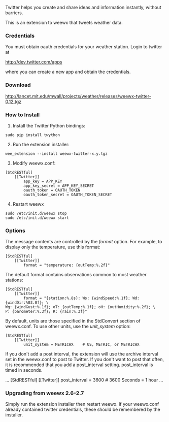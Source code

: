 Twitter helps you create and share ideas and information instantly, without barriers.

This is an extension to weewx that tweets weather data.

### Credentials

You must obtain oauth credentials for your weather station.  Login to twitter at

http://dev.twitter.com/apps

where you can create a new app and obtain the credentials.

### Download

http://lancet.mit.edu/mwall/projects/weather/releases/weewx-twitter-0.12.tgz

### How to Install

1.  Install the Twitter Python bindings:

```
sudo pip install twython
```

2.  Run the extension installer:

```
wee_extension --install weewx-twitter-x.y.tgz
```

3.  Modify weewx.conf:

```
[StdRESTful]
    [[Twitter]]
        app_key = APP_KEY
        app_key_secret = APP_KEY_SECRET
        oauth_token = OAUTH_TOKEN
        oauth_token_secret = OAUTH_TOKEN_SECRET
```

4.  Restart weewx

```
sudo /etc/init.d/weewx stop
sudo /etc/init.d/weewx start
```

### Options

The message contents are controlled by the _format_ option.  For example, to display only the temperature, use this format:

```
[StdRESTful]
    [[Twitter]]
        format = "temperature: {outTemp:%.2f}"
```

The default format contains observations common to most weather stations:

```
[StdRESTful]
    [[Twitter]]
        format = "{station:%.8s}: Ws: {windSpeed:%.1f}; Wd: {windDir:%03.0f}; \
Wg: {windGust:%.1f}; oT: {outTemp:%.1f}; oH: {outHumidity:%.2f}; \
P: {barometer:%.3f}; R: {rain:%.3f}"
```

By default, units are those specified in the StdConvert section of weewx.conf.  To use other units, use the _unit_system_ option:

```
[StdRESTful]
    [[Twitter]]
        unit_system = METRICWX    # US, METRIC, or METRICWX
```

If you don't add a post interval, the extension will use the archive interval set in the weewx.conf to post to Twitter. If you don't want to post that often, it is recommended that you add a post_interval setting. post_interval is timed in seconds. 

...
[StdRESTful]
    [[Twitter]]
        post_interval = 3600    # 3600 Seconds = 1 hour
...

### Upgrading from weewx 2.6-2.7

Simply run the extension installer then restart weewx.  If your weewx.conf already contained twitter credentials, these should be remembered by the installer.